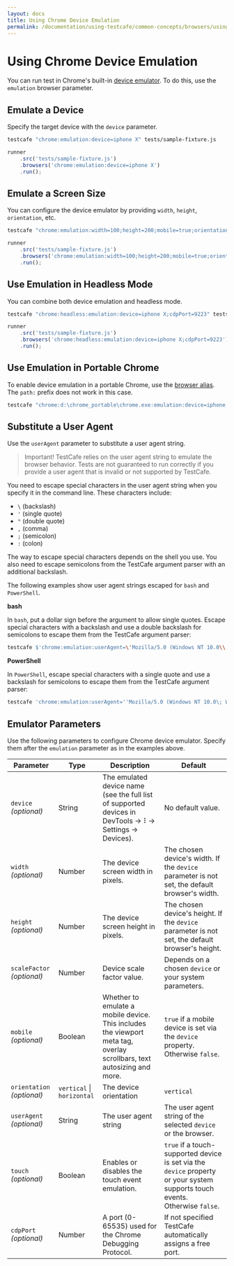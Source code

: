 ```yaml
---
layout: docs
title: Using Chrome Device Emulation
permalink: /documentation/using-testcafe/common-concepts/browsers/using-chrome-device-emulation.html
---
```

# Using Chrome Device Emulation

You can run test in Chrome's built-in [device emulator](https://developers.google.com/web/tools/chrome-devtools/device-mode/). To do this, use the `emulation` browser parameter.

## Emulate a Device

Specify the target device with the `device` parameter.

```sh
testcafe "chrome:emulation:device=iphone X" tests/sample-fixture.js
```

```js
runner
    .src('tests/sample-fixture.js')
    .browsers('chrome:emulation:device=iphone X')
    .run();
```

## Emulate a Screen Size

You can configure the device emulator by providing `width`, `height`, `orientation`, etc.

```sh
testcafe "chrome:emulation:width=100;height=200;mobile=true;orientation=vertical;touch=true" tests/sample-fixture.js
```

```js
runner
    .src('tests/sample-fixture.js')
    .browsers('chrome:emulation:width=100;height=200;mobile=true;orientation=vertical;touch=true')
    .run();
```

## Use Emulation in Headless Mode

You can combine both device emulation and headless mode.

```sh
testcafe "chrome:headless:emulation:device=iphone X;cdpPort=9223" tests/sample-fixture.js
```

```js
runner
    .src('tests/sample-fixture.js')
    .browsers('chrome:headless:emulation:device=iphone X;cdpPort=9223')
    .run();
```

## Use Emulation in Portable Chrome

To enable device emulation in a portable Chrome, use the [browser alias](browser-support.md#locally-installed-browsers). The `path:` prefix does not work in this case.

```sh
testcafe "chrome:d:\chrome_portable\chrome.exe:emulation:device=iphone X" tests/test.js
```

## Substitute a User Agent

Use the `userAgent` parameter to substitute a user agent string.

> Important! TestCafe relies on the user agent string to emulate the browser behavior. Tests are not guaranteed to run correctly if you provide a user agent that is invalid or not supported by TestCafe.

You need to escape special characters in the user agent string when you specify it in the command line. These characters include:

* `\` (backslash)
* `'` (single quote)
* `"` (double quote)
* `,` (comma)
* `;` (semicolon)
* `:` (colon)

The way to escape special characters depends on the shell you use. You also need to escape semicolons from the TestCafe argument parser with an additional backslash.

The following examples show user agent strings escaped for `bash` and `PowerShell`.

**bash**

In `bash`, put a dollar sign before the argument to allow single quotes. Escape special characters with a backslash and use a double backslash for semicolons to escape them from the TestCafe argument parser:

```sh
testcafe $'chrome:emulation:userAgent=\'Mozilla/5.0 (Windows NT 10.0\\; Win64\\; x64) AppleWebKit/537.36 (KHTML, like Gecko) Chrome/70.0.3538.77 Safari/537.36\'' test.js
```

**PowerShell**

In `PowerShell`, escape special characters with a single quote and use a backslash for semicolons to escape them from the TestCafe argument parser:

```sh
testcafe 'chrome:emulation:userAgent=''Mozilla/5.0 (Windows NT 10.0\; Win64\; x64) AppleWebKit/537.36 (KHTML, like Gecko) Chrome/70.0.3538.77 Safari/537.36''' test.js
```

## Emulator Parameters

Use the following parameters to configure Chrome device emulator. Specify them after the `emulation` parameter as in the examples above.

Parameter                      | Type   | Description             | Default
------------------------------ | ------ | ----------------------- | -------
`device` *(optional)*       | String  | The emulated device name (see the full list of supported devices in DevTools -> ⠇-> Settings -> Devices). | No default value.
`width` *(optional)*        | Number  | The device screen width in pixels. | The chosen device's width. If the `device` parameter is not set, the default browser's width.
`height` *(optional)*       | Number  | The device screen height in pixels. | The chosen device's height. If the `device` parameter is not set, the default browser's height.
`scaleFactor` *(optional)*  | Number  | Device scale factor value. | Depends on a chosen `device` or your system parameters.
`mobile` *(optional)*       | Boolean | Whether to emulate a mobile device. This includes the viewport meta tag, overlay scrollbars, text autosizing and more. | `true` if a mobile device is set via the `device` property. Otherwise `false`.
`orientation` *(optional)*  | `vertical` &#124; `horizontal` | The device orientation | `vertical`
`userAgent` *(optional)*    | String  | The user agent string | The user agent string of the selected `device` or the browser.
`touch` *(optional)*        | Boolean | Enables or disables the touch event emulation. | `true` if a touch-supported device is set via the `device` property or your system supports touch events. Otherwise `false`.
`cdpPort` *(optional)*      | Number  | A port (0-65535) used for the Chrome Debugging Protocol. | If not specified TestCafe automatically assigns a free port.
